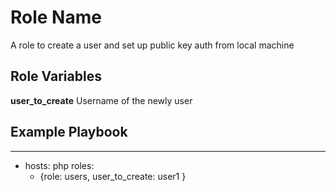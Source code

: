 Role Name
=========

A role to create a user and set up public key auth from local machine

Role Variables
--------------

**user_to_create** Username of the newly user

Example Playbook
----------------

---
- hosts: php
  roles:
    - {role: users, user_to_create: user1 }
